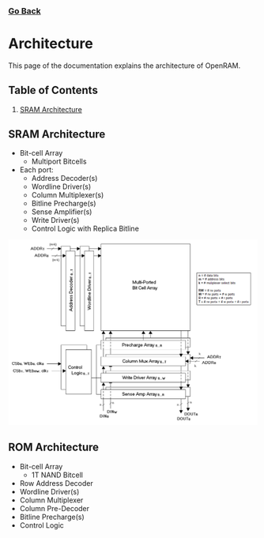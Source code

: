 ### [Go Back](./index.md#table-of-contents)

# Architecture
This page of the documentation explains the architecture of OpenRAM.



## Table of Contents
1. [SRAM Architecture](#sram-architecture)



## SRAM Architecture
* Bit-cell Array
    * Multiport Bitcells
* Each port:
    * Address Decoder(s)
    * Wordline Driver(s)
    * Column Multiplexer(s)
    * Bitline Precharge(s)
    * Sense Amplifier(s)
    * Write Driver(s)
    * Control Logic with Replica Bitline

![OpenRAM SRAM Architecture](../assets/images/architecture/sram_architecture.png)

## ROM Architecture
* Bit-cell Array
    * 1T NAND Bitcell
* Row Address Decoder
* Wordline Driver(s)
* Column Multiplexer
* Column Pre-Decoder
* Bitline Precharge(s)
* Control Logic